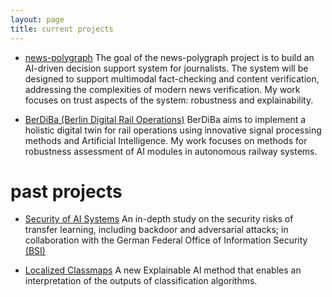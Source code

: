 ```yaml
---
layout: page
title: current projects
---
```

- [news-polygraph](https://news-polygraph.com/) The goal of the news-polygraph project is to build an AI-driven decision support system for journalists. The system will be designed to support multimodal fact-checking and content verification, addressing the complexities of modern news verification. My work focuses on trust aspects of the system: robustness and explainability. 


- [BerDiBa (Berlin Digital Rail Operations)](https://www.hhi.fraunhofer.de/en/departments/ai/projects/berdiba.html) BerDiBa aims to implement a holistic digital twin for rail operations using innovative signal processing methods and Artificial Intelligence. My work focuses on methods for robustness assessment of AI modules in autonomous railway systems. 

# past projects

- [Security of AI Systems](https://www.bsi.bund.de/DE/Service-Navi/Publikationen/Studien/Projekt_P464/Projekt_P464_node.html) An in-depth study on the security risks of transfer learning, including backdoor and adversarial attacks; in collaboration with the German Federal Office of Information Security [(BSI)](https://www.bsi.bund.de/DE/Service-Navi/Publikationen/Studien/Projekt_P464/Projekt_P464_node.html)

- [Localized Classmaps](https://github.com/nurakawa/localized-classmap) A new Explainable AI method that enables an interpretation of the outputs of classification algorithms.

